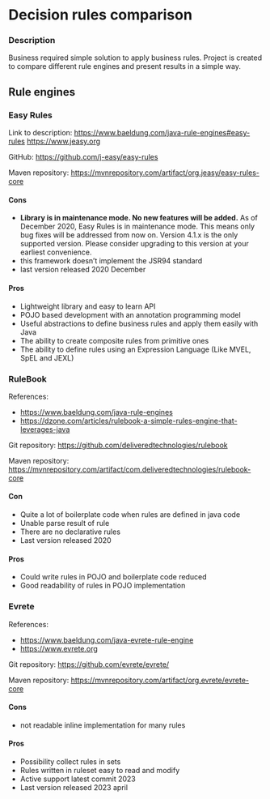 # Decision rules comparison

### Description

Business required simple solution to apply business rules. Project is created to compare different rule engines and
present results in a simple way.

## Rule engines

### Easy Rules

Link to description: https://www.baeldung.com/java-rule-engines#easy-rules
https://www.jeasy.org


GitHub: https://github.com/j-easy/easy-rules

Maven repository: https://mvnrepository.com/artifact/org.jeasy/easy-rules-core

#### Cons

* **Library is in maintenance mode. No new features will be added.**
  As of December 2020, Easy Rules is in maintenance mode. This means only bug fixes will be addressed from now on.
  Version
  4.1.x is the only supported version. Please consider upgrading to this version at your earliest convenience.
* this framework doesn’t implement the JSR94 standard
* last version released 2020 December

#### Pros

* Lightweight library and easy to learn API
* POJO based development with an annotation programming model
* Useful abstractions to define business rules and apply them easily with Java
* The ability to create composite rules from primitive ones
* The ability to define rules using an Expression Language (Like MVEL, SpEL and JEXL)

### RuleBook

References:

* https://www.baeldung.com/java-rule-engines
* https://dzone.com/articles/rulebook-a-simple-rules-engine-that-leverages-java

Git repository: https://github.com/deliveredtechnologies/rulebook

Maven repository: https://mvnrepository.com/artifact/com.deliveredtechnologies/rulebook-core

#### Con

* Quite a lot of boilerplate code when rules are defined in java code
* Unable parse result of rule
* There are no declarative rules
* Last version released 2020

#### Pros

* Could write rules in POJO and boilerplate code reduced
* Good readability of rules in POJO implementation

### Evrete

References:

* https://www.baeldung.com/java-evrete-rule-engine
* https://www.evrete.org

Git repository: https://github.com/evrete/evrete/

Maven repository: https://mvnrepository.com/artifact/org.evrete/evrete-core

#### Cons

* not readable inline implementation for many rules

#### Pros

* Possibility collect rules in sets
* Rules written in ruleset easy to read and modify
* Active support latest commit 2023
* Last version released 2023 april